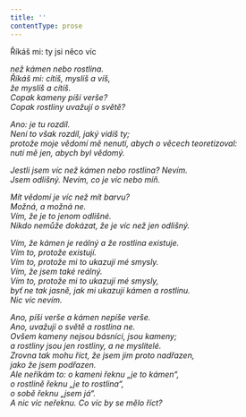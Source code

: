 ```yaml
---
title: ''
contentType: prose
---
```


Říkáš mi: ty jsi něco víc

_než kámen nebo rostlina.  
Říkáš mi: cítíš, myslíš a víš,  
že myslíš a cítíš.  
Copak kameny píší verše?  
Copak rostliny uvažují o světě?_

_Ano: je tu rozdíl.  
Není to však rozdíl, jaký vidíš ty;  
protože moje vědomí mě nenutí, abych o věcech teoretizoval:  
nutí mě jen, abych byl vědomý._

_Jestli jsem víc než kámen nebo rostlina? Nevím.  
Jsem odlišný. Nevím, co je víc nebo míň._

_Mít vědomí je víc než mít barvu?  
Možná, a možná ne.  
Vím, že je to jenom odlišné.  
Nikdo nemůže dokázat, že je víc než jen odlišný._

_Vím, že kámen je reálný a že rostlina existuje.  
Vím to, protože existují.  
Vím to, protože mi to ukazují mé smysly.  
Vím, že jsem také reálný.  
Vím to, protože mi to ukazují mé smysly,  
byť ne tak jasně, jak mi ukazují kámen a rostlinu.  
Nic víc nevím._

_Ano, píši verše a kámen nepíše verše.  
Ano, uvažuji o světě a rostlina ne.  
Ovšem kameny nejsou básníci, jsou kameny;  
a rostliny jsou jen rostliny, a ne myslitelé.  
Zrovna tak mohu říct, že jsem jim proto nadřazen,  
jako že jsem podřazen.  
Ale neříkám to: o kameni řeknu „je to kámen“,  
o rostlině řeknu „je to rostlina“,  
o sobě řeknu „jsem já“.  
A nic víc neřeknu. Co víc by se mělo říct?_
